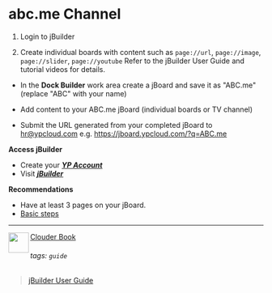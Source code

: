 abc.me Channel
===

1. Login to jBuilder

2. Create individual boards with content such as `page://url`, `page://image`, `page://slider`, `page://youtube`
Refer to the jBuilder User Guide and tutorial videos for details.

- In the **Dock Builder** work area create a jBoard
and save it as "ABC.me" (replace "ABC" with your name)

- Add content to your ABC.me jBoard (individual boards or TV channel)

- Submit the URL generated from your completed jBoard to hr@ypcloud.com
e.g. https://jboard.ypcloud.com/?q=ABC.me

**Access jBuilder**
- Create your ***[YP Account](Setting%20Up.md)***
- Visit ***[jBuilder](https://jbuilder.ypcloud.com)***

**Recommendations**
- Have at least 3 pages on your jBoard. 
- [Basic steps](https://github.com/motebus/ultrabook/blob/main/Ultranet%20Apps/jBuilder/Process%20of%20making%20a%20jBoard.md)

---
<img align="left" height="40" src="https://m3.ypcloud.com/cms/jdi_cards_clouder_cms_6eae937bb7.png"> [Clouder Book](book.md)

###### tags: `guide`
> [jBuilder User Guide](https://github.com/motebus/ultrabook/tree/main/Ultranet%20Apps/jBuilder)
